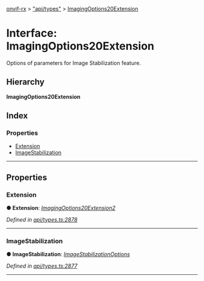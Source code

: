 [onvif-rx](../README.md) > ["api/types"](../modules/_api_types_.md) > [ImagingOptions20Extension](../interfaces/_api_types_.imagingoptions20extension.md)

# Interface: ImagingOptions20Extension

Options of parameters for Image Stabilization feature.

## Hierarchy

**ImagingOptions20Extension**

## Index

### Properties

* [Extension](_api_types_.imagingoptions20extension.md#extension)
* [ImageStabilization](_api_types_.imagingoptions20extension.md#imagestabilization)

---

## Properties

<a id="extension"></a>

###  Extension

**● Extension**: *[ImagingOptions20Extension2](_api_types_.imagingoptions20extension2.md)*

*Defined in [api/types.ts:2878](https://github.com/patrickmichalina/onvif-rx/blob/1596479/src/api/types.ts#L2878)*

___
<a id="imagestabilization"></a>

###  ImageStabilization

**● ImageStabilization**: *[ImageStabilizationOptions](_api_types_.imagestabilizationoptions.md)*

*Defined in [api/types.ts:2877](https://github.com/patrickmichalina/onvif-rx/blob/1596479/src/api/types.ts#L2877)*

___

